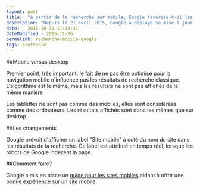 ```yaml
---
layout: post
title:  "à partir de la recherche sur mobile, Google favorise-t-il les sites mobiles"
description: "Depuis le 21 avril 2015, Google a déployé sa mise à jour - mobile-friendly - . Quels sont donc les effets de cette mise à jour sur votre référencement?"
date:   2015-10-30 11:36:41
dateModified : 2015-11-26
permalink: recherche-mobile-google
tags: protocole
---
```


##Mobile versus desktop

Premier point, très important: le fait de ne pas être optimisé pour la navigation mobile n'influence pas les résultats de recherche classique. L'algorithme est le même, mais les résultats ne sont pas affichés de la même manière

Les tablettes ne sont pas comme des mobiles, elles sont considérées comme des ordinateurs. Les résultats affichés sont donc les mêmes que sur desktop.

##Les changements

Google prévoit d'afficher un label "Site mobile" à coté du nom du site dans les résultats de la recherche. Ce label est attribué en temps réel, lorsque les robots de Google indexent la page.

##Comment faire?

Google a mis en place un [guide pour les sites mobiles](https://developers.google.com/webmasters/mobile-sites/?hl=fr-FR&utm_source=MFT&utm_medium=incoming-link&utm_campaign=MFT) aidant à offrir une bonne expérience sur un site mobile. 